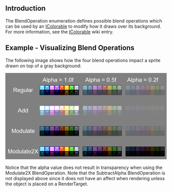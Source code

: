 ## Introduction

The BlendOperation enumeration defines possible blend operations which can be used by an [IColorable](/frb/docs/index.php?title=FlatRedBall.Graphics.IColorable "FlatRedBall.Graphics.IColorable") to modify how it draws over its background. For more information, see the [IColorable](/frb/docs/index.php?title=FlatRedBall.Graphics.IColorable "FlatRedBall.Graphics.IColorable") wiki entry.

## Example - Visualizing Blend Operations

The following image shows how the four blend operations impact a sprite drawn on top of a gray background:

![](/media/2017-05-img_5913ee3513468.png)

Notice that the alpha value does not result in transparency when using the Modulate2X BlendOperation. Note that the SubtractAlpha BlendOperation is not displayed above since it does not have an affect when rendering unless the object is placed on a RenderTarget.
